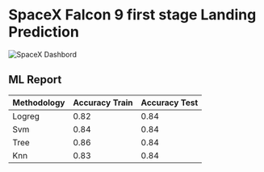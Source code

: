 # SpaceX  Falcon 9 first stage Landing Prediction


![SpaceX Dashbord](Dashbord/dashbord.gif)

## ML Report 
|Methodology|Accuracy Train|Accuracy Test|
|---|---|---|
|Logreg|0\.82|0\.84|
|Svm|0\.84|0\.84|
|Tree|0\.86|0\.84|
|Knn|0\.83|0\.84|
